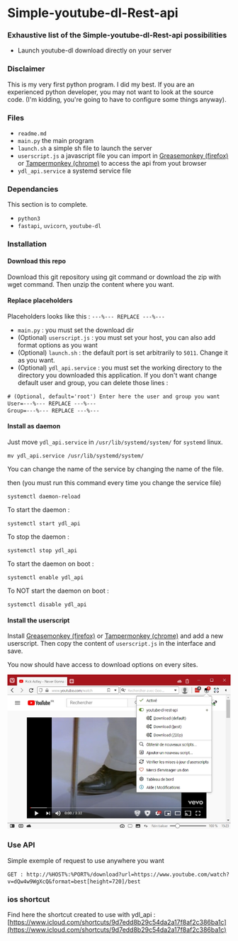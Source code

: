 # Simple-youtube-dl-Rest-api

### Exhaustive list of the Simple-youtube-dl-Rest-api possibilities
- Launch youtube-dl download directly on your server

### Disclaimer
This is my very first python program. I did my best. If you are an experienced python developer, you may not want to look at the source code. (I'm kidding, you're going to have to configure some things anyway).

### Files
* `readme.md`
* `main.py` the main program
* `launch.sh` a simple sh file to launch the server
* `userscript.js` a javascript file you can import in [Greasemonkey (firefox)](https://addons.mozilla.org/fr/firefox/addon/greasemonkey/) or [Tampermonkey (chrome)](https://chrome.google.com/webstore/detail/tampermonkey/dhdgffkkebhmkfjojejmpbldmpobfkfo?hl=fr) to access the api from yout browser
* `ydl_api.service` a systemd service file

### Dependancies
This section is to complete.
* `python3`
* `fastapi`, `uvicorn`, `youtube-dl` 

### Installation
#### Download this repo
Download this git repository using git command or download the zip with wget command. Then unzip the content where you want.

#### Replace placeholders
Placeholders looks like this : `---%--- REPLACE ---%---`
* `main.py` : you must set the download dir
* (Optional) `userscript.js` : you must set your host, you can also add format options as you want
* (Optional) `launch.sh` : the default port is set arbitrarily to `5011`. Change it as you want.
* (Optional) `ydl_api.service` : you must set the working directory to the directory you downloaded this application. If you don't want change default user and group, you can delete those lines :

```
# (Optional, default='root') Enter here the user and group you want
User=---%--- REPLACE ---%---
Group=---%--- REPLACE ---%---
```

#### Install as daemon
Just move `ydl_api.service` in `/usr/lib/systemd/system/` for `systemd` linux.

```
mv ydl_api.service /usr/lib/systemd/system/
```

You can change the name of the service by changing the name of the file.

then (you must run this command every time you change the service file) 

```
systemctl daemon-reload
```

To start the daemon : 
```
systemctl start ydl_api
```

To stop the daemon : 
```
systemctl stop ydl_api
```

To start the daemon on boot : 
```
systemctl enable ydl_api
```

To NOT start the daemon on boot : 
```
systemctl disable ydl_api
```

#### Install the userscript
Install [Greasemonkey (firefox)](https://addons.mozilla.org/fr/firefox/addon/greasemonkey/) or [Tampermonkey (chrome)](https://chrome.google.com/webstore/detail/tampermonkey/dhdgffkkebhmkfjojejmpbldmpobfkfo?hl=fr) and add a new userscript. Then copy the content of `userscript.js` in the interface and save.

You now should have access to download options on every sites.

![result.jpg](result.jpg)

### Use API
Simple exemple of request to use anywhere you want

```
GET : http://%HOST%:%PORT%/download?url=https://www.youtube.com/watch?v=dQw4w9WgXcQ&format=best[height=720]/best
```
### ios shortcut
Find here the shortcut created to use with ydl_api : [https://www.icloud.com/shortcuts/9d7edd8b29c54da2a17f8af2c386ba1c](https://www.icloud.com/shortcuts/9d7edd8b29c54da2a17f8af2c386ba1c)
